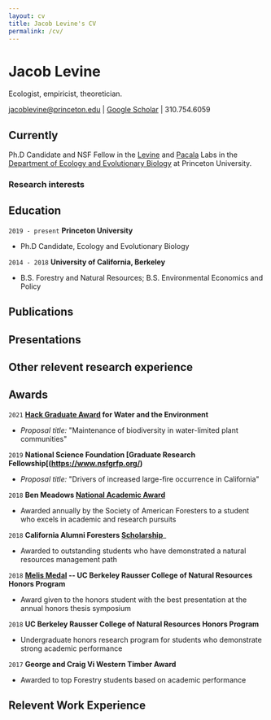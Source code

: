 ```yaml
---
layout: cv
title: Jacob Levine's CV
permalink: /cv/
---
```

# Jacob Levine
Ecologist, empiricist, theoretician.

<div id="webaddress">
<a href="jacoblevine@princeton.edu">jacoblevine@princeton.edu</a>
| <a href="https://scholar.google.com/citations?user=qYyKtu8AAAAJ&hl=en&authuser=1">Google Scholar</a> | 310.754.6059
</div>


## Currently

Ph.D Candidate and NSF Fellow in the <a href = "https://levine.princeton.edu/">Levine</a> and <a href = "https://scholar.princeton.edu/pacala/home">Pacala</a> Labs in the <a href = "https://eeb.princeton.edu/">Department of Ecology and Evolutionary Biology</a> at Princeton University.

### Research interests




## Education

`2019 - present`
__Princeton University__
- Ph.D Candidate, Ecology and Evolutionary Biology

`2014 - 2018`
__University of California, Berkeley__
- B.S. Forestry and Natural Resources; B.S. Environmental Economics and Policy


## Publications

<!-- A list is also available [online](http://scholar.google.co.uk/citations?user=LTOTl0YAAAAJ) -->


## Presentations


## Other relevent research experience

## Awards

`2021`
__[Hack Graduate Award](https://environment.princeton.edu/news/2021-hack-graduate-award-recipients-take-on-water-issues-from-bacterial-gels-to-plant-diversity-in-arid-climates/) for Water and the Environment__
- *Proposal title:* "Maintenance of biodiversity in water-limited plant communities"

`2019`
__National Science Foundation [Graduate Research Fellowship[(https://www.nsfgrfp.org/)__
- *Proposal title:* "Drivers of increased large-fire occurrence in California"

`2018`
__Ben Meadows [National Academic Award](https://www.pr.com/press-release/726240)__
- Awarded annually by the Society of American Foresters to a student who excels in academic and research pursuits

`2018`
__California Alumni Foresters [Scholarship](https://caforesters.wordpress.com/scholarships/)___
- Awarded to outstanding students who have demonstrated a natural resources management path

`2018`
__[Melis Medal](https://plantandmicrobiology.berkeley.edu/news/honoring-anastasios-melis-faculty-founder-cnr-honors-research-program) -- UC Berkeley Rausser College of Natural Resources Honors Program__
- Award given to the honors student with the best presentation at the annual honors thesis symposium

`2018`
__UC Berkeley Rausser College of Natural Resources Honors Program__
- Undergraduate honors research program for students who demonstrate strong academic performance

`2017`
__George and Craig Vi Western Timber Award__
- Awarded to top Forestry students based on academic performance


## Relevent Work Experience




<!-- ### Footer

Last updated: May 2013 -->

